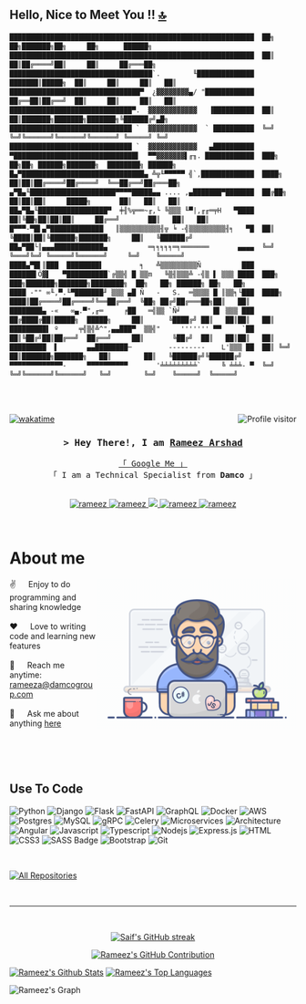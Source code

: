 <!--
<h2 align="center">
  Welcome!
  <img src="https://media.giphy.com/media/hvRJCLFzcasrR4ia7z/giphy.gif" width="28">
</h2>
-->
## Hello, Nice to Meet You !! [🔝](#--gifs-for-readme--)

```
████████████████████████████████████████████████████████████  ██╗  ██╗███████╗██╗     ██╗      ██████╗
████████████████████████████████████████████████████████████  ██║  ██║██╔════╝██║     ██║     ██╔═══██╗
███████████████████████████████████`.        ╙██████████████  ███████║█████╗  ██║     ██║     ██║   ██║
████████████████████████████████▀  ¿▓▓▓▓▓▓▓▓▄/ "████████████  ██╔══██║██╔══╝  ██║     ██║     ██║   ██║
██████████████████████████████▀.  ▓▓▓▓▓▓▓▓▓▓▓▓   ▐██████████  ██║  ██║███████╗███████╗███████╗╚██████╔╝▄█╗
██████████████████████████████ `  ▓▓▓▓▓▓▓▓▓▓▓▓  ` ██████████  ╚═╝  ╚═╝╚══════╝╚══════╝╚══════╝ ╚═════╝ ╚═╝
██████████████████████████████ `  ▓▓▓▓▓▓▓▓▓▓▓▓   ▄██████████
▀██████████████████████████████▌  ▀▀▓▓▓▓▓▓▓▌╓╖. ████████████  ███╗   ██╗██╗ ██████╗███████╗  ████████╗ ██████╗
█▄▀██████████████████████████████▄ ╩╦╙▀▀▀▀▀ ╣`,█████████████  ████╗  ██║██║██╔════╝██╔════╝  ╚══██╔══╝██╔═══██╗
▄▀█▄╙█████████████████████▀▀▀▀█████▄▄ .... ,▄███████▀███████  ██╔██╗ ██║██║██║     █████╗       ██║   ██║   ██║
██▄▀█▄╙█████████████████▀  ╪╢%╦══~╓,└ ╚▒▒▒ ╙▀|,╓╓═╤H   ▀████  ██║╚██╗██║██║██║     ██╔══╝       ██║   ██║   ██║
█▀▀▀-▀█▌▄▀█████████████   ║▒▒▒▒▒▒▒▒▒▒╢╦ ╘ -╣▒▒▒▒▒▒▒▒▒╢╕   ▀█  ██║ ╚████║██║╚██████╗███████╗     ██║   ╚██████╔╝
██▄▀██└║▄▄▄████████████▄          ═╕╕╕╕╕═╕═══════       ▄▄▄▄  ╚═╝  ╚═══╝╚═╝ ╚═════╝╚══════╝     ╚═╝    ╚═════╝
████▄▀█▌║███  ████████▌         ╕   ╩▒▒▒▒▒▒▒▒▒Ñ          ███
██████▌Ö▓▌   ▀██████████`╔▒▒╣ █ ▒▒m   ╚▒╢▒▒▒╩ -╣▒ ▌ ▒▒▒ ████  ███╗   ███╗███████╗███████╗████████╗  ██╗   ██╗ ██████╗ ██╗   ██╗
████ -"" ∞╙,▀.╙▀███████╜ ▒▒▒ ▄█ Ñ   -   S.  ═▒▒▒▒ █ ║▒▒╕└███  ████╗ ████║██╔════╝██╔════╝╚══██╔══╝  ╚██╗ ██╔╝██╔═══██╗██║   ██║
████████▄ -«   ∞▄.▀",╓═     ╒██   ═╣▒▒ `Ñ╛        █▌ ▒▒▒ ███  ██╔████╔██║█████╗  █████╗     ██║      ╚████╔╝ ██║   ██║██║   ██║
█████████▌ º     ╤╣▒╣╩^",▄▄███▀  ▒▒╣"     ''''''' ▀▀     `██  ██║╚██╔╝██║██╔══╝  ██╔══╝     ██║       ╚██╔╝  ██║   ██║██║   ██║
█████████  ▌       ▄▄████████─         ---------    L'▒▒▒ ██  ██║ ╚═╝ ██║███████╗███████╗   ██║        ██║   ╚██████╔╝╚██████╔╝
▀▀▀▀▀▀▀▀▀▀▀▀▀-     ▀▀▀▀▀▀▀▀▀▀       '╧╧╧╧╧╧╧╧╧`     ╚ ╧╧╧- ▀  ╚═╝     ╚═╝╚══════╝╚══════╝   ╚═╝        ╚═╝    ╚═════╝  ╚═════╝
```

<br><br>     

<!--- ------------------------------------------------------------------------------------------------------------------------------------------------------ -->
<!--- -- Work Culture -------------------------------------------------------------------------------------------------------------------------------------- -->
<!--- ------------------------------------------------------------------------------------------------------------------------------------------------------ -->

<!--
<p align="center">
  <a href="https://github.com/rameezdamco"><img src="https://readme-typing-svg.herokuapp.com/?lines=Self%20Taught%20Programmer;Front%20End%20Developer;1.5%2B%20years%20of%20coding%20experience;Always%20learning%20new%20things&center=true&width=380&height=45"></a>
</p>

 -->

<a href="https://komarev.com/ghpvc/?username=rameezdamco">
  <img align="right" src="https://komarev.com/ghpvc/?username=rameezdamco&label=Visitors&color=0e75b6&style=flat" alt="Profile visitor" />
</a>


[![wakatime](https://wakatime.com/badge/user/eebb3dd8-d9b2-40de-9b88-6fd6cac99dbc.svg)](https://wakatime.com/@eebb3dd8-d9b2-40de-9b88-6fd6cac99dbc)

<!-- Intro  -->
<h3 align="center">
        <samp>&gt; Hey There!, I am
                <b><a target="_blank" href="#">Rameez Arshad</a></b>
        </samp>
</h3>


<p align="center"> 
  <samp>
    <a href="https://www.google.com/search?q=Rameez+Arshad">「 Google Me 」</a>
    <br>
    「 I am a Technical Specialist from <b>Damco</b> 」
    <br>
    <br>
  </samp>
</p>

<p align="center">
 <a href="https://rameez.com" target="blank">
  <img src="https://img.shields.io/badge/Website-DC143C?style=for-the-badge&logo=medium&logoColor=white" alt="rameez" />
 </a>
 <a href="https://linkedin.com/in/rameezarshad" target="_blank">
  <img src="https://img.shields.io/badge/LinkedIn-0077B5?style=for-the-badge&logo=linkedin&logoColor=white" alt="rameez"/>
 </a>
 <!-- <a href="https://dev.to/rameez" target="_blank">
  <img src="https://img.shields.io/badge/dev.to-0A0A0A?style=for-the-badge&logo=dev.to&logoColor=white" alt="rameez" />
 </a> -->
 <a href="https://twitter.com/_rameez" target="_blank">
  <img src="https://img.shields.io/badge/Twitter-1DA1F2?style=for-the-badge&logo=twitter&logoColor=white" />
 </a>
 <a href="https://instagram.com/_rameez" target="_blank">
  <img src="https://img.shields.io/badge/Instagram-fe4164?style=for-the-badge&logo=instagram&logoColor=white" alt="rameez" />
 </a> 
 <a href="https://facebook.com/rameez.dev" target="_blank">
  <img src="https://img.shields.io/badge/Facebook-20BEFF?&style=for-the-badge&logo=facebook&logoColor=white" alt="rameez"  />
  </a> 
</p>
<br />

<!-- About Section -->
 # About me
 
<p>
 <img align="right" width="350" src="/assets/programmer.gif" alt="Coding gif" />
  
 ✌️ &emsp; Enjoy to do programming and sharing knowledge <br/><br/>
 ❤️ &emsp; Love to writing code and learning new features<br/><br/>
 📧 &emsp; Reach me anytime: rameeza@damcogroup.com<br/><br/>
 💬 &emsp; Ask me about anything [here](https://github.com/rameezdamco/rameezdamco/issues)

</p>

<br/>
<br/>
<br/>

## Use To Code

![Python](https://img.shields.io/badge/Python-3776AB?style=for-the-badge&labelColor=black&logo=python&logoColor=3776AB)
![Django](https://img.shields.io/badge/Django-092E20?style=for-the-badge&labelColor=black&logo=django&logoColor=092E20)
![Flask](https://img.shields.io/badge/Flask-000000?style=for-the-badge&labelColor=black&logo=flask&logoColor=white)
![FastAPI](https://img.shields.io/badge/FastAPI-009688?style=for-the-badge&labelColor=black&logo=fastapi&logoColor=009688)
![GraphQL](https://img.shields.io/badge/GraphQL-E10098?style=for-the-badge&labelColor=black&logo=graphql&logoColor=E10098)
![Docker](https://img.shields.io/badge/Docker-2496ED?style=for-the-badge&labelColor=black&logo=docker&logoColor=2496ED)
![AWS](https://img.shields.io/badge/Amazon_AWS-232F3E?style=for-the-badge&labelColor=black&logo=amazon-aws&logoColor=232F3E)
![Postgres](https://img.shields.io/badge/PostgreSQL-316192?style=for-the-badge&labelColor=black&logo=postgresql&logoColor=316192)
![MySQL](https://img.shields.io/badge/MySQL-4479A1?style=for-the-badge&labelColor=black&logo=mysql&logoColor=4479A1)
![gRPC](https://img.shields.io/badge/gRPC-0A0A0A?style=for-the-badge&labelColor=black&logo=grpc&logoColor=white)
![Celery](https://img.shields.io/badge/Celery-37814A?style=for-the-badge&labelColor=black&logo=celery&logoColor=37814A)
![Microservices](https://img.shields.io/badge/Microservices-000000?style=for-the-badge&labelColor=black&logo=microservices&logoColor=white)
![Architecture](https://img.shields.io/badge/Architecture-000000?style=for-the-badge&labelColor=black&logo=architecture&logoColor=white)
![Angular](https://img.shields.io/badge/Angular-DD0031?style=for-the-badge&labelColor=black&logo=angular&logoColor=DD0031)
![Javascript](https://img.shields.io/badge/Javascript-F0DB4F?style=for-the-badge&labelColor=black&logo=javascript&logoColor=F0DB4F)
![Typescript](https://img.shields.io/badge/Typescript-007acc?style=for-the-badge&labelColor=black&logo=typescript&logoColor=007acc)
![Nodejs](https://img.shields.io/badge/Nodejs-3C873A?style=for-the-badge&labelColor=black&logo=node.js&logoColor=3C873A)
![Express.js](https://img.shields.io/badge/Express.js-000000?style=for-the-badge&logo=express&logoColor=white)
![HTML](https://img.shields.io/badge/HTML5-E34F26?style=for-the-badge&logo=html5&logoColor=white)
![CSS3](https://img.shields.io/badge/CSS3-1572B6?style=for-the-badge&logo=css3&logoColor=white)
![SASS Badge](https://img.shields.io/badge/Sass-CC6699?style=for-the-badge&logo=sass&logoColor=white)
![Bootstrap](https://img.shields.io/badge/Bootstrap-563D7C?style=for-the-badge&logo=bootstrap&logoColor=white)
![Git](https://img.shields.io/badge/Git-F05032?style=for-the-badge&logo=git&logoColor=white)

<br/>

<p align="left">
  <a href="https://github.com/rameezdamco?tab=repositories" target="_blank"><img alt="All Repositories" title="All Repositories" src="https://img.shields.io/badge/-All%20Repos-2962FF?style=for-the-badge&logo=koding&logoColor=white"/></a>
</p>

<br/>
<hr/>
<br/>

<p align="center">
  <a href="https://github.com/rameezdamco">
    <img src="https://github-readme-streak-stats.herokuapp.com/?user=rameez&theme=radical&border=7F3FBF&background=0D1117" alt="Saif's GitHub streak"/>
  </a>
</p>

<p align="center">
  <a href="https://github.com/rameezdamco">
    <img src="https://github-profile-summary-cards.vercel.app/api/cards/profile-details?username=rameezdamco&theme=radical" alt="Rameez's GitHub Contribution"/>
  </a>
</p>

<a> 
    <a href="https://github.com/rameezdamco"><img alt="Rameez's Github Stats" src="https://denvercoder1-github-readme-stats.vercel.app/api?username=rameezdamco&show_icons=true&count_private=true&theme=react&border_color=7F3FBF&bg_color=0D1117&title_color=F85D7F&icon_color=F8D866" height="192px" width="49.5%"/></a>
  <a href="https://github.com/rameezdamco"><img alt="Rameez's Top Languages" src="https://denvercoder1-github-readme-stats.vercel.app/api/top-langs/?username=rameezdamco&langs_count=8&layout=compact&theme=react&border_color=7F3FBF&bg_color=0D1117&title_color=F85D7F&icon_color=F8D866" height="192px" width="49.5%"/></a>
  <br/>
</a>


![Rameez's Graph](https://github-readme-activity-graph.vercel.app/graph?username=rameezdamco&custom_title=Rameez's%20GitHub%20Activity%20Graph&bg_color=0D1117&color=7F3FBF&line=7F3FBF&point=7F3FBF&area_color=FFFFFF&title_color=FFFFFF&area=true)
